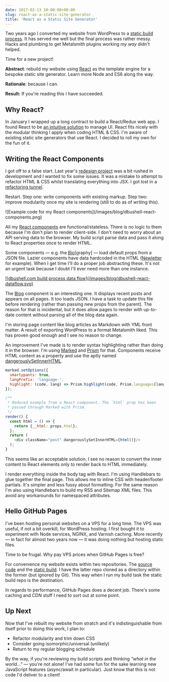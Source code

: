 ```yaml
---
date: 2017-02-13 10:00:00+00:00
slug: react-as-a-static-site-generator
title: 'React as a Static Site Generator'
---
```


Two years ago I converted my website from WordPress to a [static build process](/2015/05/11/wordpress-to-metalsmith/). It has served me well but the final process was rather messy. Hacks and plumbing to get Metalsmith plugins working _my way_ didn't helped.

Time for a new project!

**Abstract**: rebuild my website using [React](https://facebook.github.io/react/) as the template engine for a bespoke static site generator. Learn more Node and ES6 along the way.

**Rationale**: because I can. 

**Result:** If you're reading this I have succeeded.

## Why React?

In January I wrapped up a long contract to build a React/Redux web app. I found React to be [an intuitive solution](/2016/12/02/my-thoughts-on-react/) to manage UI. React fits nicely with the modular thinking I apply when coding HTML & CSS. I'm aware of existing static site generators that use React. I decided to roll my own for the fun of it.

## Writing the React Components

I got off to a false start. Last year's [redesign project](/2016/02/29/a-bit-of-a-new-look/) was a bit rushed in development and I wanted to fix some issues. It was a mistake to attempt to refactor HTML & CSS whilst translating everything into JSX. I got lost in a [refactoring tunnel](https://speakerdeck.com/csswizardry/refactoring-css-without-losing-your-mind).

Restart. Step one: write components with existing markup. Step two: improve modularity once my site is rendering (still to do as of writing this).

<p class="b-post__image">![Example code for my React components](/images/blog/dbushell-react-components.png)</p>

All my [React components](https://github.com/dbushell/dbushell.com/tree/master/src/components) are functional/stateless. There is no logic to them because I'm don't plan to render client-side. I don't need to worry about an API serving data to the browser. My build script parse data and pass it along to React properties once to render HTML.

Some components — e.g. the [Bio](https://github.com/dbushell/dbushell.com/tree/master/src/components/bio)[graphy] — load default props from a JSON file. Lazier components have data hardcoded in the HTML ([Newletter](https://github.com/dbushell/dbushell.com/blob/master/src/components/newsletter/index.jsx) for example). When I get time I'll do a proper job abstracting these. It's not an urgent task because I doubt I'll ever need more than one instance.

<p class="b-post__image"><a href="/images/blog/dbushell-react-dataflow.svg">![dbushell.com build process data flow](/images/blog/dbushell-react-dataflow.svg)</a></p>

The [Blog](https://github.com/dbushell/dbushell.com/tree/master/src/components/blog) component is an interesting one. It displays recent posts and appears on all pages. It too loads JSON. I have a task to update this file before rendering (rather than passing new props from the parent). The reason for that is incidental, but it does allow pages to render with up-to-date content without parsing all of the blog data again.

I'm storing page content like blog articles as Markdown with YML front matter. A result of exporting WordPress to a format Metalsmith liked. This has proven good enough and I see no reason to change.

An improvement I've made is to render syntax highlighting rather than doing it in the browser. I'm using [Marked](https://github.com/chjj/marked) and [Prism](http://prismjs.com/) for that. Components receive HTML content as a property and use the aptly named [dangerouslySetInnerHTML](https://facebook.github.io/react/docs/dom-elements.html#dangerouslysetinnerhtml).

```javascript
marked.setOptions({
  smartypants: true,
  langPrefix: 'language-',
  highlight: (code, lang) => Prism.highlight(code, Prism.languages[lang])
});

/**
 * Reduced example from a React component. The `html` prop has been
 * passed through Marked with Prism.
 */
render() {
  const html = () => {
    return {__html: props.html};
  };
  return (
    <div className="post" dangerouslySetInnerHTML={html()}/>
  );
}
```

This seems like an acceptable solution. I see no reason to convert the inner content to React elements only to render back to HTML immediately.

I render everything inside the body tag with React. I'm using Handlebars to glue together the final page. This allows me to inline CSS with header/footer partials. It's simpler and less fussy about formatting. For the same reason I'm also using Handlebars to build my RSS and Sitemap XML files. This avoid any workarounds for namespaced attributes.

## Hello GitHub Pages

I've been hosting personal websites on a VPS for a long time. The VPS was useful, if not a bit overkill, for WordPress hosting. I first bought it to experiment with Node services, NGINX, and Varnish caching. More recently — in fact for almost two years now — it was doing nothing but hosting static files.

Time to be frugal. Why pay VPS prices when GitHub Pages is free?

For convenience my website exists within two repositories. The [source code](https://github.com/dbushell/dbushell.com) and the [static build](https://github.com/dbushell/dbushell.github.io). I have the latter repo cloned as a directory within the former (but ignored by Git). This way when I run my build task the static build repo is the destination.

In regards to performance, GitHub Pages does a decent job. There's some caching and CDN stuff I need to sort out at some point.

## Up Next

Now that I've rebuilt my website from stratch and it's indistinguishable from itself prior to doing this work, I plan to:

* Refactor modularity and trim down CSS
* Consider going isomorphic/universal (unlikely)
* Return to my regular blogging schedule

By the way, if you're reviewing my build scripts and thinking _"what in the world..."_ — you're not alone! I've had some fun for the sake learning new JavaScript features (async/await in particular). Just know that this is not code I'd deliver to a client!
